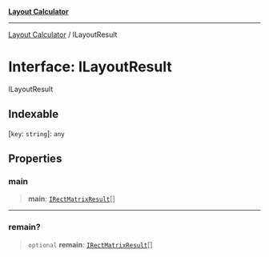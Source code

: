 [**Layout Calculator**](../README.md)

***

[Layout Calculator](../README.md) / ILayoutResult

# Interface: ILayoutResult

ILayoutResult

## Indexable

\[`key`: `string`\]: `any`

## Properties

### main

> **main**: [`IRectMatrixResult`](IRectMatrixResult.md)[]

***

### remain?

> `optional` **remain**: [`IRectMatrixResult`](IRectMatrixResult.md)[]
